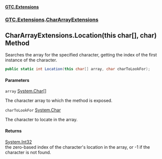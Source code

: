 #### [GTC.Extensions](GTC.Extensions.md 'GTC.Extensions')
### [GTC.Extensions](GTC.Extensions.md#GTC.Extensions 'GTC.Extensions').[CharArrayExtensions](GTC.Extensions.md#GTC.Extensions.CharArrayExtensions 'GTC.Extensions.CharArrayExtensions')

## CharArrayExtensions.Location(this char[], char) Method

Searches the array for the specified character, getting the index of the first instance of the character.

```csharp
public static int Location(this char[] array, char charToLookFor);
```
#### Parameters

<a name='GTC.Extensions.CharArrayExtensions.Location(thischar[],char).array'></a>

`array` [System.Char](https://docs.microsoft.com/en-us/dotnet/api/System.Char 'System.Char')[[]](https://docs.microsoft.com/en-us/dotnet/api/System.Array 'System.Array')

The character array to which the method is exposed.

<a name='GTC.Extensions.CharArrayExtensions.Location(thischar[],char).charToLookFor'></a>

`charToLookFor` [System.Char](https://docs.microsoft.com/en-us/dotnet/api/System.Char 'System.Char')

The character to locate in the array.

#### Returns
[System.Int32](https://docs.microsoft.com/en-us/dotnet/api/System.Int32 'System.Int32')  
the zero-based index of the character's location in the array, or -1 if the character is not found.
